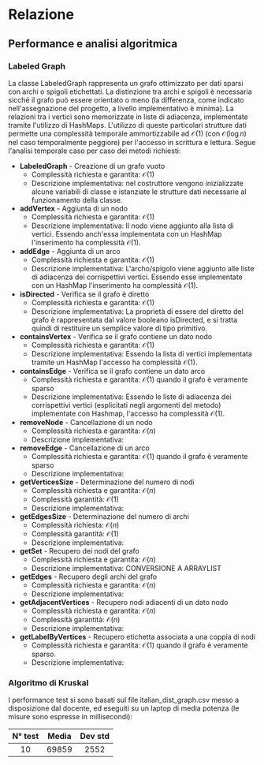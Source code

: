 # Relazione
## Performance e analisi algoritmica
### Labeled Graph

La classe LabeledGraph rappresenta un grafo ottimizzato per dati sparsi con archi o spigoli etichettati. La distinzione tra archi e spigoli è necessaria sicché il grafo può essere orientato o meno (la differenza, come indicato nell'assegnazione del progetto, a livello implementativo è minima). La relazioni tra i vertici sono memorizzate in liste di adiacenza, implementate tramite l'utilizzo di HashMaps. L'utilizzo di queste particolari strutture dati permette una complessità temporale ammortizzabile ad $`\mathcal{O}(1)`$ (con $`\mathcal{O}(\log{}n)`$ nel caso temporalmente peggiore) per l'accesso in scrittura e lettura. Segue l'analisi temporale caso per caso dei metodi richiesti:

 * **LabeledGraph** - Creazione di un grafo vuoto
    * Complessità richiesta e garantita: $`\mathcal{O}(1)`$
    * Descrizione implementativa: nel costruttore vengono inizializzate alcune variabili di classe e istanziate le strutture dati necessarie al funzionamento della classe.
 * **addVertex** - Aggiunta di un nodo
    * Complessità richiesta e garantita: $`\mathcal{O}(1)`$
    * Descrizione implementativa: Il nodo viene aggiunto alla lista di vertici. Essendo anch'essa implementata con un HashMap l'inserimento ha complessità $`\mathcal{O}(1)`$.
 * **addEdge** - Aggiunta di un arco
    * Complessità richiesta e garantita: $`\mathcal{O}(1)`$
    * Descrizione implementativa: L'archo/spigolo viene aggiunto alle liste di adiacenza dei corrispettivi vertici. Essendo esse implementate con un HashMap l'inserimento ha complessità $`\mathcal{O}(1)`$.
 * **isDirected** - Verifica se il grafo è diretto
    * Complessità richiesta e garantita: $`\mathcal{O}(1)`$
    * Descrizione implementativa: La proprietà di essere del diretto del grafo è rappresentata dal valore booleano isDirected, e si tratta quindi di restituire un semplice valore di tipo primitivo.
 * **containsVertex** - Verifica se il grafo contiene un dato nodo
    * Complessità richiesta e garantita: $`\mathcal{O}(1)`$
    * Descrizione implementativa: Essendo la lista di vertici implementata tramite un HashMap l'accesso ha complessità $`\mathcal{O}(1)`$.
 * **containsEdge** - Verifica se il grafo contiene un dato arco
    * Complessità richiesta e garantita: $`\mathcal{O}(1)`$ quando il grafo è veramente sparso
    * Descrizione implementativa: Essendo le liste di adiacenza dei corrispettivi vertici (esplicitati negli argomenti del metodo) implementate con Hashmap, l'accesso ha complessità $`\mathcal{O}(1)`$.
 * **removeNode** - Cancellazione di un nodo
    * Complessità richiesta e garantita: $`\mathcal{O}(n)`$
    * Descrizione implementativa:
 * **removeEdge** - Cancellazione di un arco
    * Complessità richiesta e garantita: $`\mathcal{O}(1)`$ quando il grafo è veramente sparso
    * Descrizione implementativa:
 * **getVerticesSize** - Determinazione del numero di nodi
    * Complessità richiesta e garantita: $`\mathcal{O}(n)`$
    * Complessità garantità: $`\mathcal{O}(1)`$
    * Descrizione implementativa:
 * **getEdgesSize** - Determinazione del numero di archi
    * Complessità richiesta: $`\mathcal{O}(n)`$
    * Complessità garantità: $`\mathcal{O}(1)`$
    * Descrizione implementativa:
 * **getSet** - Recupero dei nodi del grafo
    * Complessità richiesta e garantita: $`\mathcal{O}(n)`$
    * Descrizione implementativa: CONVERSIONE A ARRAYLIST
 * **getEdges** - Recupero degli archi del grafo
    * Complessità richiesta e garantita: $`\mathcal{O}(n)`$
    * Descrizione implementativa:
 * **getAdjacentVertices** - Recupero nodi adiacenti di un dato nodo
    * Complessità richiesta e garantita: $`\mathcal{O}(n)`$
    * Complessità garantità: $`\mathcal{O}(n)`$
    * Descrizione implementativa:
 * **getLabelByVertices** - Recupero etichetta associata a una coppia di nodi
    * Complessità richiesta e garantita: $`\mathcal{O}(1)`$ quando il grafo è veramente sparso.
    * Descrizione implementativa:

### Algoritmo di Kruskal

I performance test si sono basati sul file italian_dist_graph.csv messo a disposizione dal docente, ed eseguiti su un laptop di media potenza (le misure sono espresse in millisecondi):

| N° test | Media | Dev std |
|:-------:|:-----:|:-------:|
| 10      | 69859 |  2552   |
